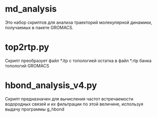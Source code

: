 # md_analysis
Это набор скриптов для анализа траекторий молекулярной динамики, получаемых в пакете GROMACS.
# top2rtp.py
Скрипт преобразует файл *.itp с топологией остатка в файл *.rtp банка топологий GROMACS
# hbond_analysis_v4.py
Скрипт предназначен для вычисления частот встречаемости водородных связей и их фильтрации по этой величине, используя выдачу программы g_hbond
